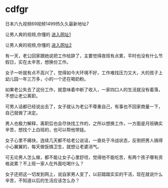 # cdfgr
日本六九视频69视频1499热久久最新地址7
                 
让男人爽的视频,你懂的  [进入网址1](https://jaakcc.com/?444)

让男人爽的视频,你懂的  [进入网址2](https://jaamcc.com/?444)



有一天，老公回家跟她说把工作给辞了，主要觉得夜班有点累，平时也没有什么节假日，实在太辛苦，想换份工作。

女子一听就有点不高兴了，觉得如今大环境不好，工作难找压力又大，大的孩子上幼儿园一年三万多，小的一个还在喝奶粉。

如果老公失去了这份工作，就意味着中断了收入，一家四口人的生活就没有着落，不想让老公离职。

可男人话都已经说出去了，女子就认为老公不尊重自己，有事也不回家商量一下，自己就做了决定。


男人也极力解释，离职后也会尽快找工作的，之所以想换工作，一方面是月班确实辛苦，想找个上白班的，也可以帮他带娃。

女子心里不痛快，连续几天都不给老公说话，一直处于冷战状态，反倒把男人搞得小心翼翼的，每天做饭搞卫生，就想让老婆消气。

可无论男人怎么做，都不能让女子心里舒坦，觉得他不能吃苦，有两个孩子哪有资格说累？不上班一家人在外面吃喝什么？

女子还把这一切发到网上，说自家男人变了，以前踏踏实实的干活，现在就说什么辛苦，不知道以后的生活应该怎么办？
